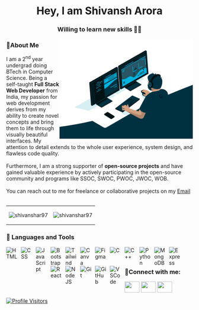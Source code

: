 <h1 align="center">Hey, I am Shivansh Arora</h1>
<h3 align="center">Willing to learn new skills 👩‍💻</h3>


<img align = "right" width =360 alt = "coding image " src = "https://github.com/ShivanshAr97/ShivanshAr97/blob/main/images/dev-working_rounded.gif">


<!-- <p align = "left"> -->
<h3>👦About Me</h3>

I am a 2<sup>nd</sup> year undergrad doing BTech in Computer Science. Being a self-taught **Full Stack Web Developer** from India, my passion for web development derives from my ability to create novel concepts and bring them to life through visually beautiful interfaces. My attention to detail extends to the whole user experience, system design, and flawless code quality.<br><br>Furthermore, I am a strong supporter of **open-source projects** and have gained valuable experience by actively participating in the open-source community and programs like SSOC, SWOC, PWOC, JWOC, WOB.<br><br>
You can reach out to me for freelance or collaborative projects on my [Email](shivansh.arora973@gmail.com)
<br><br>


<table>
  <tr>
    <td valign="top">
<p align="left"> <img src="https://github-readme-stats.vercel.app/api?username=shivanshar97&show_icons=true&count_private=true" alt="shivanshar97" /></td>
    <td valign="top">
<p><img align="right" src="https://github-readme-streak-stats.herokuapp.com/?user=shivanshar97&" alt="shivanshar97" /></p></td>
</div>
  </tr>
</table>

### 🧰 Languages and Tools
<img align="left" alt="HTML" width="30px" style="padding-right:10px;" src="https://cdn.jsdelivr.net/gh/devicons/devicon/icons/html5/html5-original.svg" />
<img align="left" alt="CSS" width="30px" style="padding-right:10px;" src="https://cdn.jsdelivr.net/gh/devicons/devicon/icons/css3/css3-original.svg"/>
<img align="left" alt="JavaScript" width="30px" style="padding-right:10px;" src="https://cdn.jsdelivr.net/gh/devicons/devicon/icons/javascript/javascript-original.svg" />
<img align="left" alt="Bootstrap" width="30px" style="padding-right:10px;" src="https://cdn.jsdelivr.net/gh/devicons/devicon/icons/bootstrap/bootstrap-original.svg" />
<img align="left" alt="Tailwind" width="30px" style="padding-right:10px;" src="https://cdn.jsdelivr.net/gh/devicons/devicon/icons/tailwindcss/tailwindcss-plain.svg"/>

<img align="left" alt="Canva" width="30px" style="padding-right:10px;" src="https://cdn.jsdelivr.net/gh/devicons/devicon/icons/canva/canva-original.svg" />
<img align="left" alt="Figma" width="30px" style="padding-right:10px;" src="https://cdn.jsdelivr.net/gh/devicons/devicon/icons/figma/figma-original.svg" />

<img align="left" alt="C" width="30px" style="padding-right:10px;" src="https://cdn.jsdelivr.net/gh/devicons/devicon/icons/c/c-original.svg" />
<img align="left" alt="C++" width="30px" style="padding-right:10px;" src="https://cdn.jsdelivr.net/gh/devicons/devicon/icons/cplusplus/cplusplus-original.svg" />
<img align="left" alt="Python" width="30px" style="padding-right:10px;" src="https://cdn.jsdelivr.net/gh/devicons/devicon/icons/python/python-original.svg" />

<img align="left" alt="MongoDB" width="30px" style="padding-right:10px;" src="https://cdn.jsdelivr.net/gh/devicons/devicon/icons/mongodb/mongodb-original.svg" />
<img align="left" alt="Express" width="30px" style="padding-right:10px;" src="https://cdn.jsdelivr.net/gh/devicons/devicon/icons/express/express-original.svg" />
<img align="left" alt="React" width="30px" style="padding-right:10px;" src="https://cdn.jsdelivr.net/gh/devicons/devicon/icons/react/react-original.svg" />
<img align="left" alt="NodeJS" width="30px" style="padding-right:10px;" src="https://cdn.jsdelivr.net/gh/devicons/devicon/icons/nodejs/nodejs-original-wordmark.svg" />

<img align="left" alt="Git" width="30px" style="padding-right:10px;" src="https://cdn.jsdelivr.net/gh/devicons/devicon/icons/git/git-original.svg" />
<img align="left" alt="GitHub" width="30px" style="padding-right:10px;" src="https://cdn.jsdelivr.net/gh/devicons/devicon/icons/github/github-original.svg" />

<img align="left" alt="VSCode" width="30px" style="padding-right:10px;" src="https://cdn.jsdelivr.net/gh/devicons/devicon/icons/vscode/vscode-original.svg" />
<br>
<br>
  <h3 align="left">🤝Connect with me:</h3>
<p>
<a href="https://www.linkedin.com/in/shivansharora97/" target="blank" ><img align="center" src="https://raw.githubusercontent.com/rahuldkjain/github-profile-readme-generator/master/src/images/icons/Social/linked-in-alt.svg" alt="" height="30" width="40" /></a>
<a href="https://twitter.com/ShivanshAr97" target="blank"><img align="center" src="https://raw.githubusercontent.com/rahuldkjain/github-profile-readme-generator/master/src/images/icons/Social/twitter.svg" alt="" height="30" width="40" /></a>
<a href="https://www.instagram.com/shivanshar97/" target="blank"><img align="center" src="https://raw.githubusercontent.com/rahuldkjain/github-profile-readme-generator/master/src/images/icons/Social/instagram.svg" alt="" height="30" width="40" /></a>
<a href="https://leetcode.com/ShivanshAr/" target="blank"><img align="center" src="https://user-images.githubusercontent.com/96040322/220935902-257b5736-d4f8-4d08-a487-03de52e3eff8.png" alt="" height="30" /></a>
<a href="https://www.codechef.com/users/shivanshar97" target="blank"><img align="center" src="https://user-images.githubusercontent.com/96040322/220936250-4d58e745-8c4a-4eff-8516-18c8bd721a61.png" alt="" width="40"/></a>
<a href="https://auth.geeksforgeeks.org/user/shivansharora973/" target="blank"><img align="center" src="https://user-images.githubusercontent.com/96040322/220937257-305ca4fd-1995-42b8-9915-c9fd6429faf1.png" alt="" width="60"/></a>
  
[![Profile Visitors](https://komarev.com/ghpvc/?username=ShivanshAr97&label=Profile%20views&color=0e75b6&style=flat)](https://github.com/ShivanshAr97)
  
</p>
